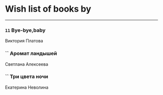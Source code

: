 # Wish list of books by [](https://ok.ru/profile/536771522733)
---

### `11` Bye-bye,baby
Виктория Платова

### `` Аромат ландышей
Светлана Алексеева

### `` Три цвета ночи
Екатерина Неволина

